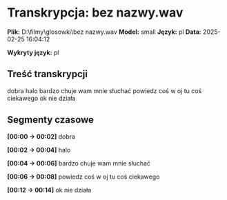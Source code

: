 # Transkrypcja: bez nazwy.wav

**Plik:** D:\filmy\glosowki\bez nazwy.wav
**Model:** small
**Język:** pl
**Data:** 2025-02-25 16:04:12

**Wykryty język:** pl

## Treść transkrypcji

dobra halo bardzo chuje wam mnie słuchać powiedz coś w oj tu coś ciekawego ok nie działa

## Segmenty czasowe

**[00:00 -> 00:02]** dobra

**[00:02 -> 00:04]** halo

**[00:04 -> 00:06]** bardzo chuje wam mnie słuchać

**[00:06 -> 00:08]** powiedz coś w oj tu coś ciekawego

**[00:12 -> 00:14]** ok nie działa

